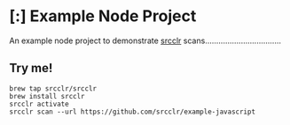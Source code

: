 # [:] Example Node Project

An example node project to demonstrate [srcclr](https://www.srcclr.com) scans..................................

## Try me!

```
brew tap srcclr/srcclr
brew install srcclr
srcclr activate
srcclr scan --url https://github.com/srcclr/example-javascript
```

